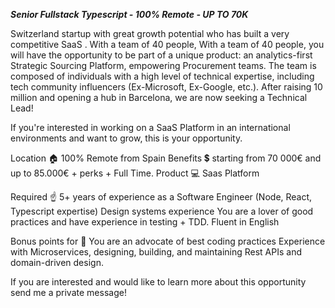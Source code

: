 ***Senior Fullstack Typescript - 100% Remote - UP TO 70K***



Switzerland startup with great growth potential who has built a very competitive SaaS .
With a team of 40 people, With a team of 40 people, you will have the opportunity to be part of a unique product: an analytics-first Strategic Sourcing Platform, empowering Procurement teams.
The team is composed of individuals with a high level of technical expertise, including tech community influencers (Ex-Microsoft, Ex-Google, etc.).
After raising 10 million and opening a hub in Barcelona, we are now seeking a Technical Lead!



If you're interested in working on a SaaS Platform in an international environments and want to grow, this is your opportunity.



Location 🏠 100% Remote from Spain
Benefits 💲 starting from 70 000€ and up to 85.000€ + perks + Full Time.
Product 💻 Saas Platform


Required ☝️
5+ years of experience as a Software Engineer (Node, React, Typescript expertise)
Design systems experience 
You are a lover of good practices and have experience in testing + TDD.
Fluent in English




Bonus points for 👀
You are an advocate of best coding practices
Experience with Microservices, designing, building, and maintaining Rest APIs and domain-driven design.


If you are interested and would like to learn more about this opportunity send me a private message!
